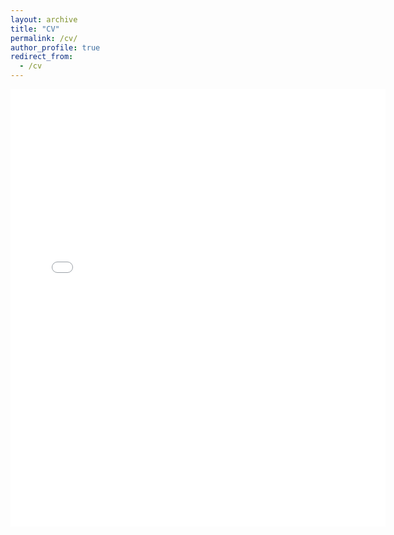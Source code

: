 ```yaml
---
layout: archive
title: "CV"
permalink: /cv/
author_profile: true
redirect_from:
  - /cv
---
```


<embed src="{{.BASE_PATH }}/files/Gorti_Ganesh_CV_113022.pdf" width="600" height="700" type='application/pdf'>


